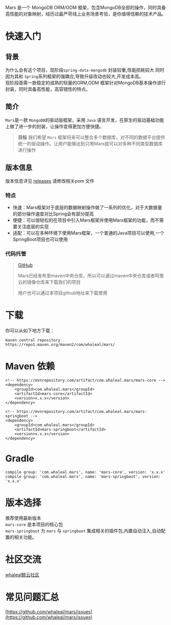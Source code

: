 Mars 是一个 MongoDB ORM/ODM 框架，包含MongoDB全部的操作，同时具备高性能的对象映射，经历过最严苛线上业务场景考验，是你值得信赖的技术产品。

# 快速入门
## 背景
为什么会有这个项目，现阶段`spring-data-mongodb` 封装较重,性能损耗较大
同时因为其和 `Spring`系列框架的强耦合,导致升级改动也较大,开发成本高。  
现阶段亟需一款稳定的成熟的轻量的ORM,ODM 框架针对MongoDB基本操作进行封装，同时具备高性能，高容错性的特点。

## 简介
`Mars`是一款 `MongoDB`的驱动层框架，采用 `Java` 语言开发，在原生的驱动基础功能上做了进一步的封装，让操作变得更加方便快捷。
> **目标**
> 我们希望 `Mars` 框架将来可以整合多个数据库，对不同的数据平台提供统一的驱动操作。让用户能够达到只用Mars就可以对多种不同类型数据库进行操作

##  版本信息 
版本信息详见 [releases](https://github.com/whaleal/mars/releases)
请修改相关pom  文件 

### 特点

- 快速：Mars框架对于底层的数据映射操作做了一系列的优化，对于大数据量的部分操作速度对比Spring会有部分提高
- 便捷：可以很轻松的在项目中引入Mars框架并使用Mars框架的功能，而不需要关注底层的实现
- 适配：可以在多种环境下使用Mars框架，一个普通的Java项目可以使用,一个SpringBoot项目也可以使用
### 代码托管
> [GitHub](https://github.com/whaleal/mars.git)
>
> Mars已经发布至maven中央仓库，所以可以通过maven中央仓库或者阿里云的镜像仓库来下载我们的项目
>
> 用户也可以通过本项目github地址来下载使用

# 下载
你可以从如下地方下载：
```
maven central repository https://repo1.maven.org/maven2/com/whaleal/mars/
```

# Maven 依赖
    <!-- https://mvnrepository.com/artifact/com.whaleal.mars/mars-core -->
    <dependency>
        <groupId>com.whaleal.mars</groupId>
        <artifactId>mars-core</artifactId>
        <version>x.x.x</version>
    </dependency>
    
    <!-- https://mvnrepository.com/artifact/com.whaleal.mars/mars-springboot -->
    <dependency>
        <groupId>com.whaleal.mars</groupId>
        <artifactId>mars-springboot</artifactId>
        <version>x.x.x</version>
    </dependency>


# Gradle
    compile group: 'com.whaleal.mars', name: 'mars-core', version: 'x.x.x'
    compile group: 'com.whaleal.mars', name: 'mars-springboot', version: 'x.x.x'
    
# 版本选择 
推荐使用最新版本  
`mars-core`   是本项目的核心包  
`mars-springboot`  为 `mars`  与 `springboot`  集成相关的插件包,内置自动注入,自动配置的相关功能。

# 社区交流
[whaleal鲸云社区](https://www.whaleal.com)

# 常见问题汇总
[https://github.com/whaleal/mars/issues](https://github.com/whaleal/mars/issues)